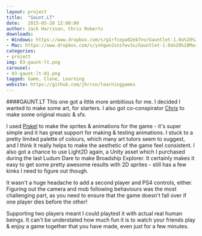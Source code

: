 ```yaml
---
layout: project
title:  "Gaunt.LT"
date:   2015-05-20 12:00:00
author: Jack Harrison, Chris Roberts
downloads:
- Windows: https://www.dropbox.com/s/g1rfcepa02eb7nv/Gauntlet-1.0a%20%28Windows%29.zip?dl=0
- Mac: https://www.dropbox.com/s/yshgwn2snzfwv3u/Gauntlet-1.0a%20%28Mac%29.zip?dl=0
categories:
- project
img: 03-gaunt-lt.png
carousel:
- 03-gaunt-lt-01.png
tagged: Game, Clone, Learning
website: https://github.com/jhrrsn/learninggames
---
```

####GAUNT.LT
This one got a little more ambitious for me. I decided I wanted to make some art, for starters. I also got co-conspirator [Chris](http://twitter.com/mosslungs) to make some original music & sfx.

I used [Piskel](http://www.piskelapp.com/) to make the sprites & animations for the game - it's super simple and it has great support for making & testing animations. I stuck to a pretty limited palette of colours, which many art tutors seem to suggest, and I think it really helps to make the aesthetic of the game feel consistent. I also got a chance to use Light2D again, a Unity asset which I purchased during the last Ludum Dare to make Broadship Explorer. It certainly makes it easy to get some pretty awesome results with 2D sprites - still has a few kinks I need to figure out though.

It wasn't a huge headache to add a second player and PS4 controls, either. Figuring out the camera and mob following behaviours was the most challenging part, as you need to ensure that the game doesn't fall over if one player dies before the other!

Supporting two players meant I could playtest it with actual real human beings. It can't be understated how much fun it is to watch your friends play & enjoy a game together that you have made, even just for a few minutes.

